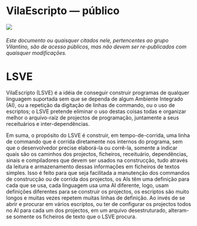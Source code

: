 # VilaEscripto — público
<img src="https://user-images.githubusercontent.com/118770355/232245381-213897db-1ce7-4705-8b57-bba86627b3d5.png"/> 

###### Este documento ou quaisquer citados nele, pertencentes ao grupo Vilantino, são de acesso públicos, mas não devem ser re-publicados com quaisquer modificações.

#

# LSVE

VilaEscripto (LSVE) é a idéia de conseguir construir programas de qualquer linguagem suportada sem que se dependa de algum Ambiente Integrado (AI), ou a repetição da digitação de linhas de commando, ou o uso de escriptos; o LSVE pretende eliminar o uso destas coisas todas e organizar melhor o arquivo-raíz de projectos de programação, juntamente a seus receituários e inter-dependências. 

Em suma, o propósito do LSVE é construir, em tempo-de-corrida, uma linha de commando que é corrida diretamente nos internos do programa, sem que o desenvolvedor precise elaborá-la ou corrê-la, somente a indicar quais são os caminhos dos projectos, ficheiros, receituário, dependências, sinais e compiladores que devem ser usados na construcção, tudo através da leitura e armazenamento dessas informações em ficheiros de textos simples. Isso é feito para que seja facilitada a manutenção dos commandos de construcção ou de corrida dos projectos, os AIs têm uma definição para cada que se usa, cada linguagem usa uma AI diferente, logo, usam definições diferentes para se construir os projectos, os escriptos são muito longos e muitas vezes repetem muitas linhas de definição. Ao invés de se abrir e procurar em vários escriptos, ou ter de configurar os projectos todos no AI para cada um dos projectos, em um arquivo desestruturado, alteram-se somente os ficheiros de texto que o LSVE procura.

#

&nbsp;
